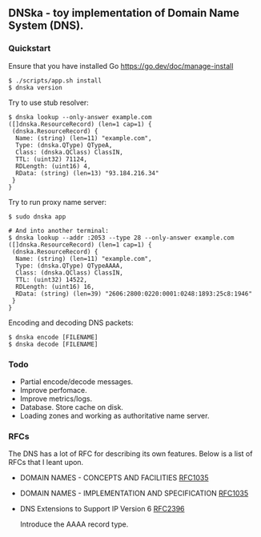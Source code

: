 ## DNSka - toy implementation of Domain Name System (DNS).

### Quickstart

Ensure that you have installed Go https://go.dev/doc/manage-install

```text
$ ./scripts/app.sh install
$ dnska version
```

Try to use stub resolver:

```text
$ dnska lookup --only-answer example.com
([]dnska.ResourceRecord) (len=1 cap=1) {
 (dnska.ResourceRecord) {
  Name: (string) (len=11) "example.com",
  Type: (dnska.QType) QTypeA,
  Class: (dnska.QClass) ClassIN,
  TTL: (uint32) 71124,
  RDLength: (uint16) 4,
  RData: (string) (len=13) "93.184.216.34"
 }
}
```

Try to run proxy name server:

```text
$ sudo dnska app

# And into another terminal:
$ dnska lookup --addr :2053 --type 28 --only-answer example.com
([]dnska.ResourceRecord) (len=1 cap=1) {
 (dnska.ResourceRecord) {
  Name: (string) (len=11) "example.com",
  Type: (dnska.QType) QTypeAAAA,
  Class: (dnska.QClass) ClassIN,
  TTL: (uint32) 14522,
  RDLength: (uint16) 16,
  RData: (string) (len=39) "2606:2800:0220:0001:0248:1893:25c8:1946"
 }
}
```

Encoding and decoding DNS packets:

```text
$ dnska encode [FILENAME]
$ dnska decode [FILENAME]
```

### Todo

- Partial encode/decode messages.
- Improve perfomace.
- Improve metrics/logs.
- Database. Store cache on disk.
- Loading zones and working as authoritative name server.

### RFCs

The DNS has a lot of RFC for describing its own features. Below
is a list of RFCs that I leant upon.

- DOMAIN NAMES - CONCEPTS AND FACILITIES [RFC1035](https://datatracker.ietf.org/doc/html/rfc1034)
- DOMAIN NAMES - IMPLEMENTATION AND SPECIFICATION [RFC1035](https://datatracker.ietf.org/doc/html/rfc1035)
- DNS Extensions to Support IP Version 6 [RFC2396](https://datatracker.ietf.org/doc/html/rfc3596)

  Introduce the AAAA record type.